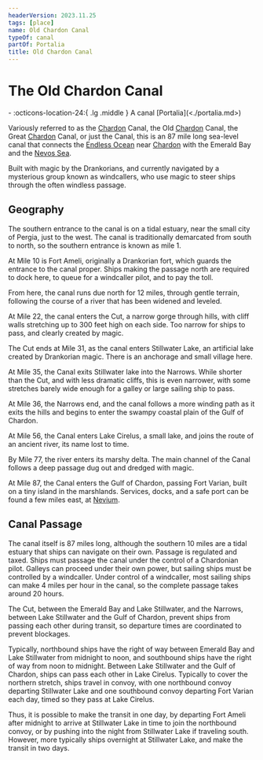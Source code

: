 ```yaml
---
headerVersion: 2023.11.25
tags: [place]
name: Old Chardon Canal
typeOf: canal
partOf: Portalia
title: Old Chardon Canal
---
```

# The Old Chardon Canal
<div class="grid cards ext-narrow-margin ext-one-column" markdown>
-    :octicons-location-24:{ .lg .middle } A canal [Portalia](<./portalia.md>)  
</div>


Variously referred to as the [Chardon](<../chardon/chardon.md>) Canal, the Old [Chardon](<../chardon/chardon.md>) Canal, the Great [Chardon](<../chardon/chardon.md>) Canal, or just the Canal, this is an 87 mile long sea-level canal that connects the [Endless Ocean](<../../../endless-ocean/endless-ocean.md>) near [Chardon](<../chardon/chardon.md>) with the Emerald Bay and the [Nevos Sea](<../../nevos-sea.md>). 

Built with magic by the Drankorians, and currently navigated by a mysterious group known as windcallers, who use magic to steer ships through the often windless passage. 

## Geography

The southern entrance to the canal is on a tidal estuary, near the small city of Pergia, just to the west. The canal is traditionally demarcated from south to north, so the southern entrance is known as mile 1. 

At Mile 10 is Fort Ameli, originally a Drankorian fort, which guards the entrance to the canal proper. Ships making the passage north are required to dock here, to queue for a windcaller pilot, and to pay the toll. 

From here, the canal runs due north for 12 miles, through gentle terrain, following the course of a river that has been widened and leveled. 

At Mile 22, the canal enters the Cut, a narrow gorge through hills, with cliff walls stretching up to 300 feet high on each side. Too narrow for ships to pass, and clearly created by magic. 

The Cut ends at Mile 31, as the canal enters Stillwater Lake, an artificial lake created by Drankorian magic. There is an anchorage and small village here. 

At Mile 35, the Canal exits Stillwater lake into the Narrows. While shorter than the Cut, and with less dramatic cliffs, this is even narrower, with some stretches barely wide enough for a galley or large sailing ship to pass. 

At Mile 36, the Narrows end, and the canal follows a more winding path as it exits the hills and begins to enter the swampy coastal plain of the Gulf of Chardon. 

At Mile 56, the Canal enters Lake Cirelus, a small lake, and joins the route of an ancient river, its name lost to time. 

By Mile 77, the river enters its marshy delta. The main channel of the Canal follows a deep passage dug out and dredged with magic. 

At Mile 87, the Canal enters the Gulf of Chardon, passing Fort Varian, built on a tiny island in the marshlands. Services, docks, and a safe port can be found a few miles east, at [Nevium](<./nevium.md>).

## Canal Passage

The canal itself is 87 miles long, although the southern 10 miles are a tidal estuary that ships can navigate on their own. Passage is regulated and taxed. Ships must passage the canal under the control of a Chardonian pilot. Galleys can proceed under their own power, but sailing ships must be controlled by a windcaller. Under control of a windcaller, most sailing ships can make 4 miles per hour in the canal, so the complete passage takes around 20 hours. 

The Cut, between the Emerald Bay and Lake Stillwater, and the Narrows, between Lake Stillwater and the Gulf of Chardon, prevent ships from passing each other during transit, so departure times are coordinated to prevent blockages. 

Typically, northbound ships have the right of way between Emerald Bay and Lake Stillwater from midnight to noon, and southbound ships have the right of way from noon to midnight. Between Lake Stillwater and the Gulf of Chardon, ships can pass each other in Lake Cirelus. Typically to cover the northern stretch, ships travel in convoy, with one northbound convoy departing Stillwater Lake and one southbound convoy departing Fort Varian each day, timed so they pass at Lake Cirelus. 

Thus, it is possible to make the transit in one day, by departing Fort Ameli after midnight to arrive at Stillwater Lake in time to join the northbound convoy, or by pushing into the night from Stillwater Lake if traveling south. However, more typically ships overnight at Stillwater Lake, and make the transit in two days. 





